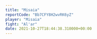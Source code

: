 ```yaml
---
title: "Misaia"
reportCode: "Bb7CFY8H2wvRK6yZ"
player: "Misaia"
fight: "Al'ar"
date: 2021-10-27T18:44:38.310000+00:00
---
```

